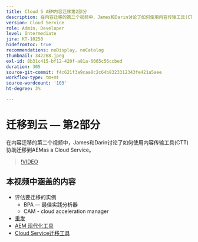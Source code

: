 ```yaml
---
title: Cloud 5 AEM内容迁移第2部分
description: 在内容迁移的第二个视频中，James和Darin讨论了如何使用内容传输工具(CTT)协助迁移到AEMas a Cloud Service。
version: Cloud Service
role: Admin, Developer
level: Intermediate
jira: KT-10258
hidefromtoc: true
recommendations: noDisplay, noCatalog
thumbnail: 342268.jpeg
exl-id: 8b31c415-bf12-420f-a81a-6065c56ccbed
duration: 305
source-git-commit: f4c621f3a9caa8c2c64b8323312343fe421a5aee
workflow-type: tm+mt
source-wordcount: '103'
ht-degree: 3%

---
```


# 迁移到云 — 第2部分

在内容迁移的第二个视频中，James和Darin讨论了如何使用内容传输工具(CTT)协助迁移到AEMas a Cloud Service。

>[!VIDEO](https://video.tv.adobe.com/v/342268?quality=12&learn=on)

## 本视频中涵盖的内容

+ 评估要迁移的实例
   + BPA — 最佳实践分析器
   + CAM - cloud acceleration manager
+ [重发](https://github.com/chetanmeh/oak-console-scripts/tree/master/src/main/groovy/repostats)
+ [AEM 现代化工具](https://opensource.adobe.com/aem-modernize-tools/)
+ [Cloud Service迁移工具](https://github.com/adobe/aem-cloud-service-source-migration)
